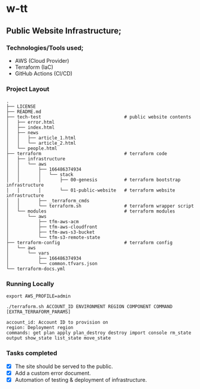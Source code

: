 # w-tt

## Public Website Infrastructure;

### Technologies/Tools used;

- AWS (Cloud Provider)
- Terraform (IaC)
- GitHub Actions (CI/CD)

### Project Layout

```shell
.
├── LICENSE
├── README.md
├── tech-test                               # public website contents
│   ├── error.html
│   ├── index.html
│   ├── news
│   │   ├── article_1.html
│   │   └── article_2.html
│   └── people.html
├── terraform                               # terraform code
│   ├── infrastructure
│   │   └── aws
│   │       ├── 166486374934
│   │       │   └── stack
│   │       │       ├── 00-genesis          # terraform bootstrap infrastructure
│   │       │       └── 01-public-website   # terraform website infrastructure
│   │       ├── _terraform_cmds
│   │       └── terraform.sh                # terraform wrapper script
│   └── modules                             # terraform modules
│       └── aws
│           ├── tfm-aws-acm
│           ├── tfm-aws-cloudfront
│           ├── tfm-aws-s3-bucket
│           └── tfm-s3-remote-state
├── terraform-config                        # terraform config
│   └── aws
│       └── vars
│           ├── 166486374934
│           └── common.tfvars.json
└── terraform-docs.yml
```

### Running Locally

```shell
export AWS_PROFILE=admin

./terraform.sh ACCOUNT_ID ENVIRONMENT REGION COMPONENT COMMAND [EXTRA_TERRAFORM_PARAMS]

account_id: Account ID to provision on
region: Deployment region
commands: get plan apply plan_destroy destroy import console rm_state output show_state list_state move_state 
```

### Tasks completed

- [x] The site should be served to the public.
- [x] Add a custom error document.
- [x] Automation of testing & deployment of infrastructure.
